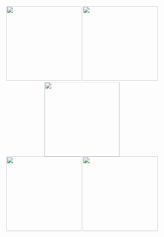 <div align="center">
    <img src="https://github.com/SofiaWongg/iOS_pickup/assets/69434698/957bc21c-d8c8-4dbb-9b86-d2bc096b3243" width="200" />
    <img src="https://github.com/SofiaWongg/iOS_pickup/assets/69434698/7fea398a-159b-4a52-bd97-99bd1bc62caa" width="200" />
    <img src="https://github.com/SofiaWongg/iOS_pickup/assets/69434698/65dc6d19-9707-4c6b-9317-a532c8fcecfe" width="200" />
    <br />
    <img src="https://github.com/SofiaWongg/iOS_pickup/assets/69434698/7e9f8b4b-b69a-4bcb-85f6-064436426130" width="200" />
    <img src="https://github.com/SofiaWongg/iOS_pickup/assets/69434698/83acefff-a730-4871-bdca-7ed38815693c" width="200" />
</div>
